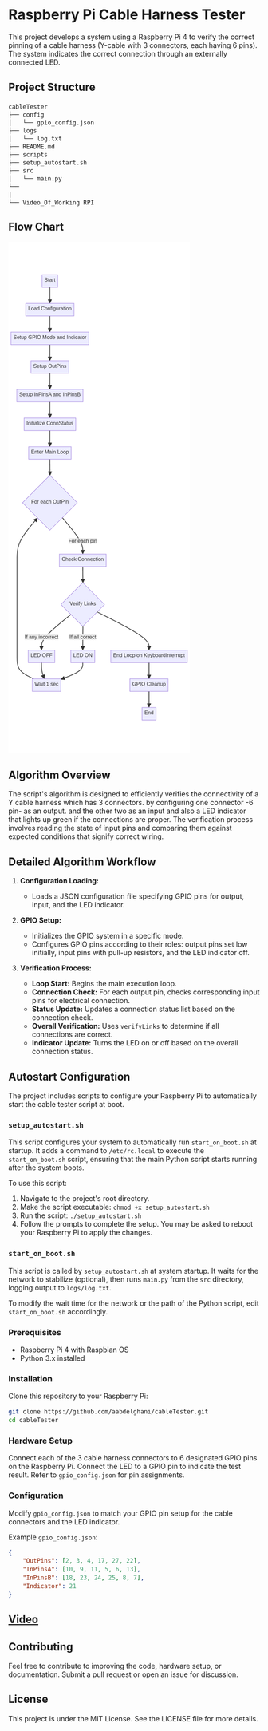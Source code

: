 
# Raspberry Pi Cable Harness Tester

This project develops a system using a Raspberry Pi 4 to verify the correct pinning of a cable harness (Y-cable with 3 connectors, each having 6 pins). The system indicates the correct connection through an externally connected LED.

## Project Structure

```
cableTester
├── config
│   └── gpio_config.json
├── logs
│   └── log.txt
├── README.md
├── scripts
├── setup_autostart.sh
├── src
│   └── main.py
└──
|
└── Video_Of_Working RPI
```
## Flow Chart 
 ![Flowchart Description](FlowChart.png)

## Algorithm Overview
The script's algorithm is designed to efficiently verifies the connectivity of a Y cable harness which has 3 connectors. by configuring one connector -6 pin- as an output. and the other two as an input and also a LED indicator that lights up green if the connections are proper. The verification process involves reading the state of input pins and comparing them against expected conditions that signify correct wiring.

## Detailed Algorithm Workflow

1. **Configuration Loading:**
   - Loads a JSON configuration file specifying GPIO pins for output, input, and the LED indicator.

2. **GPIO Setup:**
   - Initializes the GPIO system in a specific mode.
   - Configures GPIO pins according to their roles: output pins set low initially, input pins with pull-up resistors, and the LED indicator off.

3. **Verification Process:**
   - **Loop Start:** Begins the main execution loop.
   - **Connection Check:** For each output pin, checks corresponding input pins for electrical connection.
   - **Status Update:** Updates a connection status list based on the connection check.
   - **Overall Verification:** Uses `verifyLinks` to determine if all connections are correct.
   - **Indicator Update:** Turns the LED on or off based on the overall connection status.

## Autostart Configuration

The project includes scripts to configure your Raspberry Pi to automatically start the cable tester script at boot.

### `setup_autostart.sh`

This script configures your system to automatically run `start_on_boot.sh` at startup. It adds a command to `/etc/rc.local` to execute the `start_on_boot.sh` script, ensuring that the main Python script starts running after the system boots.

To use this script:

1. Navigate to the project's root directory.
2. Make the script executable: `chmod +x setup_autostart.sh`
3. Run the script: `./setup_autostart.sh`
4. Follow the prompts to complete the setup. You may be asked to reboot your Raspberry Pi to apply the changes.

### `start_on_boot.sh`

This script is called by `setup_autostart.sh` at system startup. It waits for the network to stabilize (optional), then runs `main.py` from the `src` directory, logging output to `logs/log.txt`.

To modify the wait time for the network or the path of the Python script, edit `start_on_boot.sh` accordingly.


### Prerequisites

- Raspberry Pi 4 with Raspbian OS
- Python 3.x installed

### Installation

Clone this repository to your Raspberry Pi:

```bash
git clone https://github.com/aabdelghani/cableTester.git
cd cableTester
```

### Hardware Setup

Connect each of the 3 cable harness connectors to 6 designated GPIO pins on the Raspberry Pi. Connect the LED to a GPIO pin to indicate the test result. Refer to `gpio_config.json` for pin assignments.

### Configuration

Modify `gpio_config.json` to match your GPIO pin setup for the cable connectors and the LED indicator.

Example `gpio_config.json`:

```json
{
    "OutPins": [2, 3, 4, 17, 27, 22],
    "InPinsA": [10, 9, 11, 5, 6, 13],
    "InPinsB": [18, 23, 24, 25, 8, 7],
    "Indicator": 21
}
```

## [Video](RPiCableTester.mp4) 

## Contributing

Feel free to contribute to improving the code, hardware setup, or documentation. Submit a pull request or open an issue for discussion.

## License

This project is under the MIT License. See the LICENSE file for more details.
